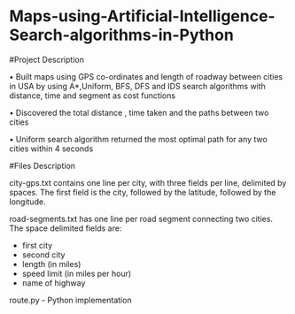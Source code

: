 # Maps-using-Artificial-Intelligence-Search-algorithms-in-Python

#Project Description

• Built maps using GPS co-ordinates and length of roadway between cities in USA by using A*,Uniform, BFS, DFS
and IDS search algorithms with distance, time and segment as cost functions

• Discovered the total distance , time taken and the paths between two cities

• Uniform search algorithm returned the most optimal path for any two cities within 4 seconds


#Files Description

city-gps.txt contains one line per city, with three fields per line, 
delimited by spaces. The first field is the city, followed by the latitude,
followed by the longitude.

road-segments.txt has one line per road segment connecting two cities.
The space delimited fields are:

- first city
- second city
- length (in miles)
- speed limit (in miles per hour)
- name of highway

route.py - Python implementation
